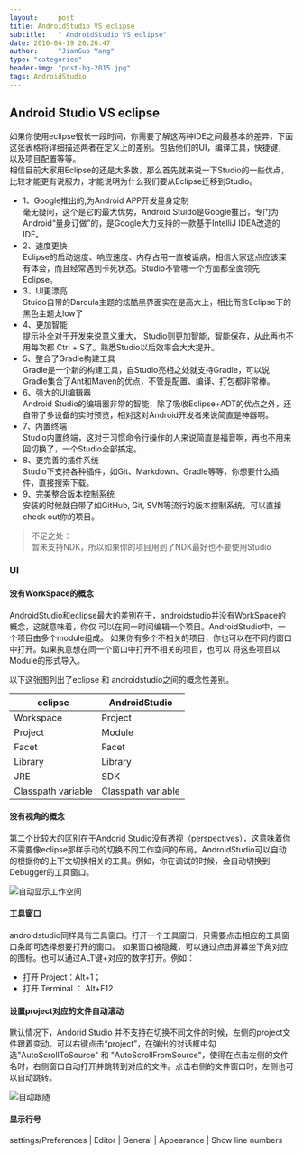 ```yaml
---
layout:     post
title: AndroidStudio VS eclipse
subtitle:   " AndroidStudio VS eclipse"
date: 2016-04-19 20:26:47
author:     "JianGuo Yang"
type: "categories"
header-img: "post-bg-2015.jpg"
tags: AndroidStudio
---
```



## Android Studio VS eclipse
如果你使用eclipse很长一段时间，你需要了解这两种IDE之间最基本的差异，下面这张表格将详细描述两者在定义上的差别。包括他们的UI，编译工具，快捷键，以及项目配置等等。  
相信目前大家用Eclipse的还是大多数，那么首先就来说一下Studio的一些优点，比较才能更有说服力，才能说明为什么我们要从Eclipse迁移到Studio。  
* 1、Google推出的,为Android APP开发量身定制  
毫无疑问，这个是它的最大优势，Android Stuido是Google推出，专门为Android“量身订做”的，是Google大力支持的一款基于IntelliJ IDEA改造的IDE。
* 2、速度更快  
Eclipse的启动速度、响应速度、内存占用一直被诟病，相信大家这点应该深有体会，而且经常遇到卡死状态。Studio不管哪一个方面都全面领先Eclipse。
* 3、UI更漂亮  
Stuido自带的Darcula主题的炫酷黑界面实在是高大上，相比而言Eclipse下的黑色主题太low了
* 4、更加智能  
提示补全对于开发来说意义重大， Studio则更加智能，智能保存，从此再也不用每次都 Ctrl + S了。熟悉Studio以后效率会大大提升。
* 5、整合了Gradle构建工具  
Gradle是一个新的构建工具，自Studio亮相之处就支持Gradle，可以说Gradle集合了Ant和Maven的优点，不管是配置、编译、打包都非常棒。
* 6、强大的UI编辑器  
Android Studio的编辑器非常的智能，除了吸收Eclipse+ADT的优点之外，还自带了多设备的实时预览，相对这对Android开发者来说简直是神器啊。
* 7、内置终端  
Studio内置终端，这对于习惯命令行操作的人来说简直是福音啊，再也不用来回切换了，一个Studio全部搞定。
* 8、更完善的插件系统  
Studio下支持各种插件，如Git、Markdown、Gradle等等，你想要什么插件，直接搜索下载。
* 9、完美整合版本控制系统  
安装的时候就自带了如GitHub, Git, SVN等流行的版本控制系统，可以直接check out你的项目。

> 不足之处：  
暂未支持NDK，所以如果你的项目用到了NDK最好也不要使用Studio


### UI
#### 没有WorkSpace的概念
AndroidStudio和eclipse最大的差别在于，androidstudio并没有WorkSpace的概念，这就意味着，你仅
可以在同一时间编辑一个项目。AndroidStudio中，一个项目由多个module组成。
如果你有多个不相关的项目，你也可以在不同的窗口中打开。如果执意想在同一个窗口中打开不相关的项目，也可以
将这些项目以Module的形式导入。

以下这张图列出了eclipse 和 androidstudio之间的概念性差别。

| eclipse   | AndroidStudio |
| -------   |---------------|
| Workspace | Project |
| Project   | Module  |
| Facet     | Facet   |  
| Library   | Library |
| JRE       |     SDK |
| Classpath variable | Classpath variable|

#### 没有视角的概念
第二个比较大的区别在于Andorid Studio没有透视（perspectives），这意味着你不需要像eclipse那样手动的切换不同工作空间的布局。AndroidStudio可以自动的根据你的上下文切换相关的工具。例如，你在调试的时候，会自动切换到Debugger的工具窗口。

![自动显示工作空间](migration_guide_debugger_1.png)

#### 工具窗口
androidstudio同样具有工具窗口。打开一个工具窗口，只需要点击相应的工具窗口条即可选择想要打开的窗口。
如果窗口被隐藏，可以通过点击屏幕坐下角对应的图标。也可以通过ALT键+对应的数字打开。例如：  
* 打开 Project：Alt+1；
* 打开 Terminal ： Alt+F12

#### 设置project对应的文件自动滚动
默认情况下，Andorid Studio 并不支持在切换不同文件的时候，左侧的project文件跟着变动。可以右键点击“project”，在弹出的对话框中勾选"AutoScrollToSource" 和 "AutoScrollFromSource"，使得在点击左侧的文件名时，右侧窗口自动打开并跳转到对应的文件。点击右侧的文件窗口时，左侧也可以自动跳转。  

![自动跟随](migration_guide_auto_scroll_from_source.png)

#### 显示行号
settings/Preferences | Editor | General | Appearance | Show line numbers
